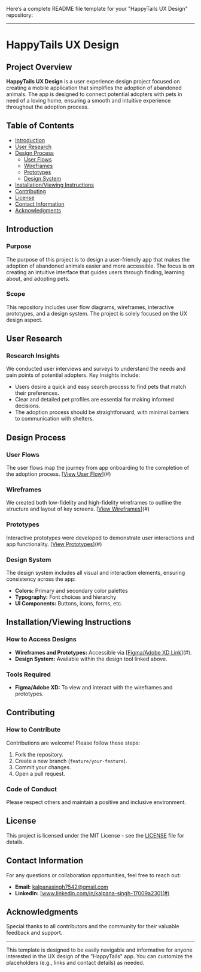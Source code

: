 Here’s a complete README file template for your "HappyTails UX Design" repository:

---

# HappyTails UX Design

## Project Overview
**HappyTails UX Design** is a user experience design project focused on creating a mobile application that simplifies the adoption of abandoned animals. The app is designed to connect potential adopters with pets in need of a loving home, ensuring a smooth and intuitive experience throughout the adoption process.

## Table of Contents
- [Introduction](#introduction)
- [User Research](#user-research)
- [Design Process](#design-process)
  - [User Flows](#user-flows)
  - [Wireframes](#wireframes)
  - [Prototypes](#prototypes)
  - [Design System](#design-system)
- [Installation/Viewing Instructions](#installationviewing-instructions)
- [Contributing](#contributing)
- [License](#license)
- [Contact Information](#contact-information)
- [Acknowledgments](#acknowledgments)

## Introduction
### Purpose
The purpose of this project is to design a user-friendly app that makes the adoption of abandoned animals easier and more accessible. The focus is on creating an intuitive interface that guides users through finding, learning about, and adopting pets.

### Scope
This repository includes user flow diagrams, wireframes, interactive prototypes, and a design system. The project is solely focused on the UX design aspect.

## User Research
### Research Insights
We conducted user interviews and surveys to understand the needs and pain points of potential adopters. Key insights include:
- Users desire a quick and easy search process to find pets that match their preferences.
- Clear and detailed pet profiles are essential for making informed decisions.
- The adoption process should be straightforward, with minimal barriers to communication with shelters.

## Design Process
### User Flows
The user flows map the journey from app onboarding to the completion of the adoption process. [[View User Flow](https://www.figma.com/design/5i7ZlEBZ5lZg3ZQpox95Sd/Untitled?node-id=20-558&t=PRy5ZYjZ6Kicn40A-1)](#)

### Wireframes
We created both low-fidelity and high-fidelity wireframes to outline the structure and layout of key screens. [[View Wireframes](https://www.figma.com/design/5i7ZlEBZ5lZg3ZQpox95Sd/Untitled?node-id=0-1&t=PRy5ZYjZ6Kicn40A-1)](#)

### Prototypes
Interactive prototypes were developed to demonstrate user interactions and app functionality. [[View Prototypes](https://www.figma.com/design/5i7ZlEBZ5lZg3ZQpox95Sd/Untitled?node-id=84-1011&t=PRy5ZYjZ6Kicn40A-1)](#)

### Design System
The design system includes all visual and interaction elements, ensuring consistency across the app:
- **Colors:** Primary and secondary color palettes
- **Typography:** Font choices and hierarchy
- **UI Components:** Buttons, icons, forms, etc.

## Installation/Viewing Instructions
### How to Access Designs
- **Wireframes and Prototypes:** Accessible via [[Figma/Adobe XD Link](https://www.figma.com/design/5i7ZlEBZ5lZg3ZQpox95Sd/Untitled?node-id=84-1011&t=PRy5ZYjZ6Kicn40A-1)](#).
- **Design System:** Available within the design tool linked above.

### Tools Required
- **Figma/Adobe XD:** To view and interact with the wireframes and prototypes.

## Contributing
### How to Contribute
Contributions are welcome! Please follow these steps:
1. Fork the repository.
2. Create a new branch (`feature/your-feature`).
3. Commit your changes.
4. Open a pull request.

### Code of Conduct
Please respect others and maintain a positive and inclusive environment.

## License
This project is licensed under the MIT License - see the [LICENSE](#) file for details.

## Contact Information
For any questions or collaboration opportunities, feel free to reach out:
- **Email:** [kalpanasingh7542@gmail.com](mailto:kalpanasingh7542@gmail.com)
- **LinkedIn:** [www.linkedin.com/in/kalpana-singh-17009a230](#)

## Acknowledgments
Special thanks to all contributors and the community for their valuable feedback and support.

---

This template is designed to be easily navigable and informative for anyone interested in the UX design of the "HappyTails" app. You can customize the placeholders (e.g., links and contact details) as needed.
